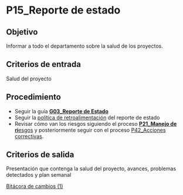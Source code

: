 # P15_Reporte de estado

## **Objetivo**

Informar a todo el departamento sobre la salud de los proyectos.

## **Criterios de entrada**

Salud del proyecto

## **Procedimiento**

- Seguir la guía **[G03_Reporte de Estado](../Gui%CC%81as%20484d71efd4064698ab23f6a2abbf748e/G01_Reporte%20de%20Estado%20e737cc2447ea4cd283d7f7b4f3e4ea29.md)**
- Seguir la [política de retroalimentación](../Politicas%20d2cd71f3c48c456e9a38a16b2508b6b9/PO02_Poli%CC%81tica%20de%20retroalimentacio%CC%81n%20del%20reporte%20d%20b4d2c30e9fef4ac4867fe7d63ac4e915.md) del reporte de estado
- Revisar cómo van los riesgos siguiendo el proceso [**P21_Manejo de ri**esgos](P21_Manejo%20de%20riesgos%20349b15b299e846beb45066c69dddea68.md) y posteriormente seguir con el proceso [P42_Acciones correctivas](P42_Acciones%20correctivas%2093b37b250e7e4fb2ba4d05f44e294d75.md).

## **Criterios de salida**

Presentación que contenga la salud del proyecto, avances, problemas detectados y plan semanal

[Bitácora de cambios (1)](P15_Reporte%20de%20estado%20e9549f04511143c5b3735cd790aa02f9/Bita%CC%81cora%20de%20cambios%20(1)%20cb7632e3fc684f26921cb2adc90f8a79.csv)